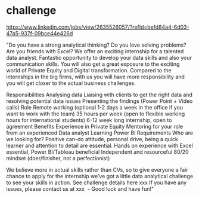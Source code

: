 # challenge

https://www.linkedin.com/jobs/view/2635526057/?refId=befd84a4-6d03-47a5-937f-09bce44e426d

"Do you have a strong analytical thinking? Do you love solving problems? Are you friends with Excel? We offer an exciting internship for a talented data analyst.
Fantastic opportunity to develop your data skills and also your communication skills. You will also get a great exposure to the exciting world of Private Equity and Digital transformation. Compared to the internships in the big firms, with us you will have more responsibility and you will get closer to the actual business challenges.

Responsibilities
Analysing data
Liaising with clients to get the right data and resolving potential data issues
Presenting the findings (Power Point + Video calls)
Role
Remote working (optional 1-2 days a week in the office if you want to work with the team)
35 hours per week (open to flexible working hours for international students)
6-12 week long internship, open to agreement
Benefits
Experience in Private Equity
Mentoring for your role from an experienced Data analyst
Learning Power BI
Requirements
Who are we looking for?
Positive can-do attitude, personal drive, being a quick learner and attention to detail are essential.
Hands on experience with Excel essential, Power BI/Tableau beneficial
Independent and resourceful
80/20 mindset (doer/finisher, not a perfectionist)

We believe more in actual skills rather than CVs, so to give everyone a fair chance to apply for the internship we’ve got a little data analytical challenge to see your skills in action. See challenge details here xxx If you have any issues, please contact us at xxx  - Good luck and have fun!"



